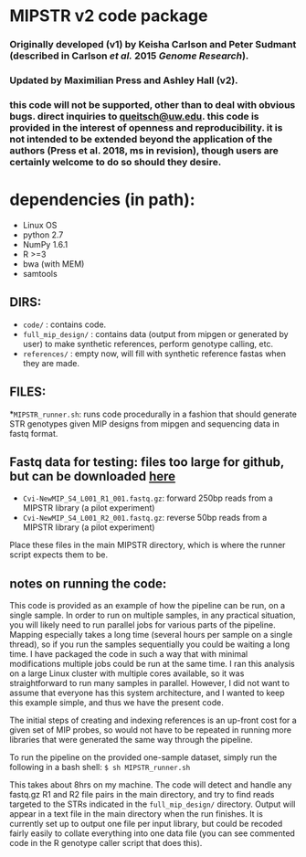 # MIPSTR v2 code package 
### Originally developed (v1) by Keisha Carlson and Peter Sudmant (described in Carlson _et al._ 2015 _Genome Research_).
### Updated by Maximilian Press and Ashley Hall (v2).

### this code will not be supported, other than to deal with obvious bugs. direct inquiries to queitsch@uw.edu. this code is provided in the interest of openness and reproducibility. it is not intended to be extended beyond the application of the authors (Press et al. 2018, ms in revision), though users are certainly welcome to do so should they desire. 

# dependencies (in path):
* Linux OS
* python 2.7
* NumPy 1.6.1
* R >=3
* bwa (with MEM)
* samtools

## DIRS:
* `code/` : contains code.
* `full_mip_design/` : contains data (output from mipgen or generated by user) to make synthetic references, perform genotype calling, etc.
* `references/` : empty now, will fill with synthetic reference fastas when they are made.

## FILES:
*`MIPSTR_runner.sh`: runs code procedurally in a fashion that should generate STR genotypes given MIP designs from mipgen and sequencing data in fastq format.

## Fastq data for testing: files too large for github, but can be downloaded [here](https://osf.io/mv2at/)
* `Cvi-NewMIP_S4_L001_R1_001.fastq.gz`: forward 250bp reads from a MIPSTR library (a pilot experiment)
* `Cvi-NewMIP_S4_L001_R2_001.fastq.gz`: reverse 50bp reads from a MIPSTR library (a pilot experiment)

Place these files in the main MIPSTR directory, which is where the runner script expects them to be.

## notes on running the code:
This code is provided as an example of how the pipeline can be run, on a single sample. In order to run on multiple samples, in any practical situation, 
you will likely need to run parallel jobs for various parts of the pipeline. Mapping especially takes a long time (several hours per sample on a single thread), so if you run
the samples sequentially you could be waiting a long time. I have packaged the code in such a way that with minimal modifications multiple jobs could be run
at the same time. I ran this analysis on a large Linux cluster with multiple cores available, so it was straightforward to run many samples in parallel. 
However, I did not want to assume that everyone has this system architecture, and I wanted to keep this example simple, and thus we have the present code. 

The initial steps of creating and indexing references is an up-front cost for a given set of MIP probes, so would not have to be repeated in running more 
libraries that were generated the same way through the pipeline.

To run the pipeline on the provided one-sample dataset, simply run the following in a bash shell:
`$ sh MIPSTR_runner.sh`

This takes about 8hrs on my machine. The code will detect and handle any fastq.gz R1 and R2 file pairs in the main directory, and try to find reads targeted 
to the STRs indicated in the `full_mip_design/` directory. Output will appear in a text file in the main directory when the run finishes. It is currently set 
up to output one file per input library, but could be recoded fairly easily to collate everything into one data file (you can see commented code in the R 
genotype caller script that does this).
